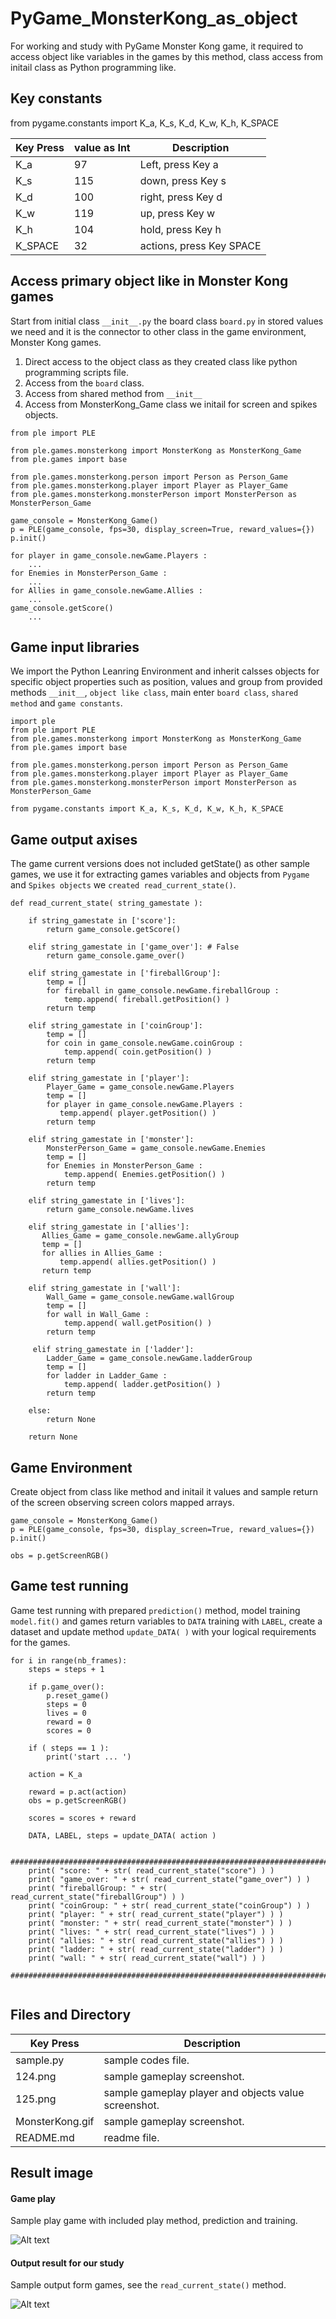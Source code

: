 # PyGame_MonsterKong_as_object

For working and study with PyGame Monster Kong game, it required to access object like variables in the games by this method, class access from initail class as Python programming like.

## Key constants ##

from pygame.constants import K_a, K_s, K_d, K_w, K_h, K_SPACE

| Key Press  | value as Int | Description |
| ------------- | ------------- | ------------- |
| K_a  | 97  | Left, press Key a |
| K_s  | 115  | down, press Key s  |
| K_d  | 100  | right, press Key d  |
| K_w  | 119  | up, press Key w  |
| K_h  | 104  | hold, press Key h  |
| K_SPACE  | 32  | actions, press Key SPACE  |

## Access primary object like in Monster Kong games ##

Start from initial class ```__init__.py``` the board class ```board.py``` in stored values we need and it is the connector to other class in the game environment, Monster Kong games.

1. Direct access to the object class as they created class like python programming scripts file.
2. Access from the ```board``` class.
3. Access from shared method from ```__init__```
4. Access from MonsterKong_Game class we initail for screen and spikes objects.

```
from ple import PLE

from ple.games.monsterkong import MonsterKong as MonsterKong_Game
from ple.games import base

from ple.games.monsterkong.person import Person as Person_Game
from ple.games.monsterkong.player import Player as Player_Game
from ple.games.monsterkong.monsterPerson import MonsterPerson as MonsterPerson_Game

game_console = MonsterKong_Game()
p = PLE(game_console, fps=30, display_screen=True, reward_values={})
p.init()

for player in game_console.newGame.Players :
    ...
for Enemies in MonsterPerson_Game :
    ...
for Allies in game_console.newGame.Allies :
    ...
game_console.getScore()
    ...
```

## Game input libraries ##

We import the Python Leanring Environment and inherit calsses objects for specific object properties such as position, values and group from provided methods ```__init__```, ```object like class```, main enter ```board class```, ```shared method``` and ```game constants```.

```
import ple
from ple import PLE
from ple.games.monsterkong import MonsterKong as MonsterKong_Game
from ple.games import base

from ple.games.monsterkong.person import Person as Person_Game
from ple.games.monsterkong.player import Player as Player_Game
from ple.games.monsterkong.monsterPerson import MonsterPerson as MonsterPerson_Game

from pygame.constants import K_a, K_s, K_d, K_w, K_h, K_SPACE
```

## Game output axises ##

The game current versions does not included getState() as other sample games, we use it for extracting games variables and objects from ```Pygame``` and ```Spikes objects``` we ```created read_current_state()```.

```
def read_current_state( string_gamestate ):
		
    if string_gamestate in ['score']:
        return game_console.getScore()
		
    elif string_gamestate in ['game_over']:	# False
        return game_console.game_over()
		
    elif string_gamestate in ['fireballGroup']:
        temp = []
        for fireball in game_console.newGame.fireballGroup :
            temp.append( fireball.getPosition() )	
        return temp
		
    elif string_gamestate in ['coinGroup']:
        temp = []
        for coin in game_console.newGame.coinGroup :
            temp.append( coin.getPosition() )	
        return temp
		
    elif string_gamestate in ['player']:
        Player_Game = game_console.newGame.Players
        temp = []
        for player in game_console.newGame.Players :
           temp.append( player.getPosition() )	
        return temp
		
    elif string_gamestate in ['monster']:
        MonsterPerson_Game = game_console.newGame.Enemies
        temp = []
        for Enemies in MonsterPerson_Game :
            temp.append( Enemies.getPosition() )	
        return temp
		
    elif string_gamestate in ['lives']:
        return game_console.newGame.lives
		
    elif string_gamestate in ['allies']:
       Allies_Game = game_console.newGame.allyGroup
       temp = []
       for allies in Allies_Game :
           temp.append( allies.getPosition() )	
       return temp
		
    elif string_gamestate in ['wall']:
        Wall_Game = game_console.newGame.wallGroup
        temp = []
        for wall in Wall_Game :
            temp.append( wall.getPosition() )	
        return temp
		
     elif string_gamestate in ['ladder']:
        Ladder_Game = game_console.newGame.ladderGroup
        temp = []
        for ladder in Ladder_Game :
            temp.append( ladder.getPosition() )	
        return temp
		
    else:
        return None

    return None
```
 
## Game Environment ## 
 
Create object from class like method and initail it values and sample return of the screen observing screen colors mapped arrays.
 
```
game_console = MonsterKong_Game()
p = PLE(game_console, fps=30, display_screen=True, reward_values={})
p.init()

obs = p.getScreenRGB()
```

## Game test running ## 

Game test running with prepared ```prediction()``` method,  model training ```model.fit()``` and games return variables to ```DATA``` training with ```LABEL```, create a dataset and update method ```update_DATA( )``` with your logical requirements for the games.

```
for i in range(nb_frames):
    steps = steps + 1
	
    if p.game_over():
        p.reset_game()
        steps = 0
        lives = 0
        reward = 0
        scores = 0
		
    if ( steps == 1 ):
        print('start ... ')

    action = K_a

    reward = p.act(action)
    obs = p.getScreenRGB()
	
    scores = scores + reward
    
    DATA, LABEL, steps = update_DATA( action )
	
    ############################################################################
    print( "score: " + str( read_current_state("score") ) )
    print( "game_over: " + str( read_current_state("game_over") ) )
    print( "fireballGroup: " + str( read_current_state("fireballGroup") ) )
    print( "coinGroup: " + str( read_current_state("coinGroup") ) )
    print( "player: " + str( read_current_state("player") ) )
    print( "monster: " + str( read_current_state("monster") ) )
    print( "lives: " + str( read_current_state("lives") ) )
    print( "allies: " + str( read_current_state("allies") ) )
    print( "ladder: " + str( read_current_state("ladder") ) )
    print( "wall: " + str( read_current_state("wall") ) )
    ############################################################################
	
```

## Files and Directory ##

| Key Press  | Description |
| ------------- | ------------- |
| sample.py  | sample codes file.  |
| 124.png | sample gameplay screenshot. |
| 125.png  | sample gameplay player and objects value screenshot. |
| MonsterKong.gif | sample gameplay screenshot. |
| README.md  | readme file. |

## Result image ##

#### Game play ####

Sample play game with included play method, prediction and training.

![Alt text](https://github.com/jkaewprateep/PyGame_MonsterKong_as_object/blob/main/MonsterKong.gif?raw=true "Title")

#### Output result for our study ####

Sample output form games, see the ```read_current_state()``` method.

![Alt text](https://github.com/jkaewprateep/PyGame_MonsterKong_as_object/blob/main/125.png?raw=true "Title")

